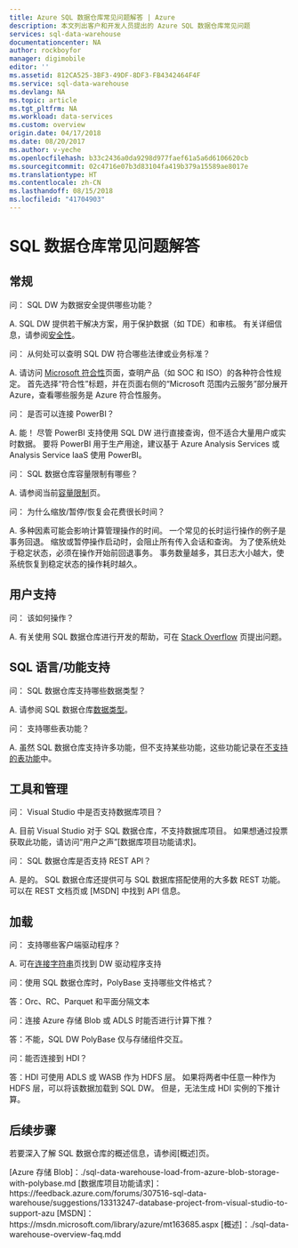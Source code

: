 ```yaml
---
title: Azure SQL 数据仓库常见问题解答 | Azure
description: 本文列出客户和开发人员提出的 Azure SQL 数据仓库常见问题
services: sql-data-warehouse
documentationcenter: NA
author: rockboyfor
manager: digimobile
editor: ''
ms.assetid: 812CA525-3BF3-49DF-8DF3-FB4342464F4F
ms.service: sql-data-warehouse
ms.devlang: NA
ms.topic: article
ms.tgt_pltfrm: NA
ms.workload: data-services
ms.custom: overview
origin.date: 04/17/2018
ms.date: 08/20/2017
ms.author: v-yeche
ms.openlocfilehash: b33c2436a0da9298d977faef61a5a6d6106620cb
ms.sourcegitcommit: 02c4716e07b3d83104fa419b379a15589ae8017e
ms.translationtype: HT
ms.contentlocale: zh-CN
ms.lasthandoff: 08/15/2018
ms.locfileid: "41704903"
---
```

# <a name="sql-data-warehouse-frequently-asked-questions"></a>SQL 数据仓库常见问题解答

## <a name="general"></a>常规

问： SQL DW 为数据安全提供哪些功能？

A. SQL DW 提供若干解决方案，用于保护数据（如 TDE）和审核。 有关详细信息，请参阅[安全性]。

问： 从何处可以查明 SQL DW 符合哪些法律或业务标准？

A. 请访问 [Microsoft 符合性]页面，查明产品（如 SOC 和 ISO）的各种符合性规定。 首先选择“符合性”标题，并在页面右侧的“Microsoft 范围内云服务”部分展开 Azure，查看哪些服务是 Azure 符合性服务。

问： 是否可以连接 PowerBI？

A. 能！ 尽管 PowerBI 支持使用 SQL DW 进行直接查询，但不适合大量用户或实时数据。 要将 PowerBI 用于生产用途，建议基于 Azure Analysis Services 或 Analysis Service IaaS 使用 PowerBI。 

问： SQL 数据仓库容量限制有哪些？

A. 请参阅当前[容量限制]页。 

问： 为什么缩放/暂停/恢复会花费很长时间？

A. 多种因素可能会影响计算管理操作的时间。 一个常见的长时运行操作的例子是事务回退。 缩放或暂停操作启动时，会阻止所有传入会话和查询。 为了使系统处于稳定状态，必须在操作开始前回退事务。 事务数量越多，其日志大小越大，使系统恢复到稳定状态的操作耗时越久。

## <a name="user-support"></a>用户支持
<!-- UserVoice not available in Azure.cn-->

问： 该如何操作？

A. 有关使用 SQL 数据仓库进行开发的帮助，可在 [Stack Overflow] 页提出问题。 
<!--Support Tickets not available in Azure.cn-->

## <a name="sql-languagefeature-support"></a>SQL 语言/功能支持 

问： SQL 数据仓库支持哪些数据类型？

A. 请参阅 SQL 数据仓库[数据类型]。

问： 支持哪些表功能？

A. 虽然 SQL 数据仓库支持许多功能，但不支持某些功能，这些功能记录在[不支持的表功能]中。

## <a name="tooling-and-administration"></a>工具和管理

问： Visual Studio 中是否支持数据库项目？

A. 目前 Visual Studio 对于 SQL 数据仓库，不支持数据库项目。 如果想通过投票获取此功能，请访问“用户之声”[数据库项目功能请求]。

问： SQL 数据仓库是否支持 REST API？

A. 是的。 SQL 数据仓库还提供可与 SQL 数据库搭配使用的大多数 REST 功能。 可以在 REST 文档页或 [MSDN] 中找到 API 信息。


## <a name="loading"></a>加载

问： 支持哪些客户端驱动程序？

A. 可在[连接字符串]页找到 DW 驱动程序支持

问：使用 SQL 数据仓库时，PolyBase 支持哪些文件格式？

答：Orc、RC、Parquet 和平面分隔文本 <!--Azure Data Lake Store not available in Azure.cn-->

问：连接 Azure 存储 Blob 或 ADLS 时能否进行计算下推？ 

答：不能，SQL DW PolyBase 仅与存储组件交互。 

问：能否连接到 HDI？

答：HDI 可使用 ADLS 或 WASB 作为 HDFS 层。 如果将两者中任意一种作为 HDFS 层，可以将该数据加载到 SQL DW。 但是，无法生成 HDI 实例的下推计算。 

## <a name="next-steps"></a>后续步骤
若要深入了解 SQL 数据仓库的概述信息，请参阅[概述]页。


<!-- Article references -->
[UserVoice]: https://feedback.azure.com/forums/307516-sql-data-warehouse
[连接字符串]: ./sql-data-warehouse-connection-strings.md
[Stack Overflow]: http://stackoverflow.com/questions/tagged/azure-sqldw
[安全性]: ./sql-data-warehouse-overview-manage-security.md
[Microsoft 符合性]: https://www.microsoft.com/en-us/trustcenter/compliance/complianceofferings
[容量限制]: ./sql-data-warehouse-service-capacity-limits.md
[数据类型]: ./sql-data-warehouse-tables-data-types.md
[不支持的表功能]: ./sql-data-warehouse-tables-overview.md#unsupported-table-features
<!-- Not Available on [Azure Data Lake Store]: ./sql-data-warehouse-load-from-azure-data-lake-store.md --> [Azure 存储 Blob]：./sql-data-warehouse-load-from-azure-blob-storage-with-polybase.md [数据库项目功能请求]：https://feedback.azure.com/forums/307516-sql-data-warehouse/suggestions/13313247-database-project-from-visual-studio-to-support-azu [MSDN]：https://msdn.microsoft.com/library/azure/mt163685.aspx [概述]：./sql-data-warehouse-overview-faq.mdd